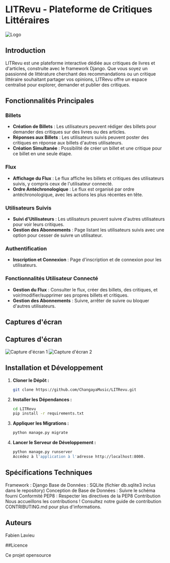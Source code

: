 # LITRevu - Plateforme de Critiques Littéraires

![Logo](https://user.oc-static.com/upload/2023/06/29/168805567091_LITrevu%20banner.png)

## Introduction

LITRevu est une plateforme interactive dédiée aux critiques de livres et d'articles, construite avec le framework Django. Que vous soyez un passionné de littérature cherchant des recommandations ou un critique littéraire souhaitant partager vos opinions, LITRevu offre un espace centralisé pour explorer, demander et publier des critiques.

## Fonctionnalités Principales

### Billets

- **Création de Billets** : Les utilisateurs peuvent rédiger des billets pour demander des critiques sur des livres ou des articles.
- **Réponses aux Billets** : Les utilisateurs suivis peuvent poster des critiques en réponse aux billets d'autres utilisateurs.
- **Création Simultanée** : Possibilité de créer un billet et une critique pour ce billet en une seule étape.

### Flux

- **Affichage du Flux** : Le flux affiche les billets et critiques des utilisateurs suivis, y compris ceux de l'utilisateur connecté.
- **Ordre Antéchronologique** : Le flux est organisé par ordre antéchronologique, avec les actions les plus récentes en tête.

### Utilisateurs Suivis

- **Suivi d'Utilisateurs** : Les utilisateurs peuvent suivre d'autres utilisateurs pour voir leurs critiques.
- **Gestion des Abonnements** : Page listant les utilisateurs suivis avec une option pour cesser de suivre un utilisateur.

### Authentification

- **Inscription et Connexion** : Page d'inscription et de connexion pour les utilisateurs.

### Fonctionnalités Utilisateur Connecté

- **Gestion du Flux** : Consulter le flux, créer des billets, des critiques, et voir/modifier/supprimer ses propres billets et critiques.
- **Gestion des Abonnements** : Suivre, arrêter de suivre ou bloquer d'autres utilisateurs.

## Captures d'écran

## Captures d'écran

![Capture d'écran 1](https://image.noelshack.com/fichiers/2023/48/4/1701345590-opera-instantane-2023-11-30-125920-127-0-0-1.png)
![Capture d'écran 2](https://image.noelshack.com/fichiers/2023/48/4/1701345597-opera-instantane-2023-11-30-123140-127-0-0-1.png)

## Installation et Développement

1. **Cloner le Dépôt :**
   ```bash
   git clone https://github.com/ChangayaMusic/LITRevu.git

2. **Installer les Dépendances :**
   ```bash
   cd LITRevu
   pip install -r requirements.txt

3. **Appliquer les Migrations :**
   ```bash
   python manage.py migrate

4. **Lancer le Serveur de Développement :**
   ```bash
   python manage.py runserver
   Accédez à l'application à l'adresse http://localhost:8000.

## Spécifications Techniques

Framework : Django
Base de Données : SQLite (fichier db.sqlite3 inclus dans le repository)
Conception de Base de Données : Suivre le schéma fourni
Conformité PEP8 : Respecter les directives de la PEP8
Contribution
Nous accueillons les contributions ! Consultez notre guide de contribution CONTRIBUTING.md pour plus d'informations.

## Auteurs

Fabien Lavieu

##Licence

Ce projet opensource

